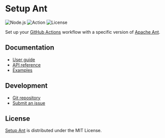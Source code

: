 # Setup Ant
![Node.js](https://badgen.net/badge/node/%3E%3D20.0.0/green) ![Action](https://badgen.net/badge/action/v4.2.0/blue) ![License](https://badgen.net/badge/license/MIT/blue)

Set up your [GitHub Actions](https://docs.github.com/en/actions) workflow with a specific version of [Apache Ant](https://ant.apache.org).

## Documentation
- [User guide](https://github.com/cedx/setup-ant/wiki)
- [API reference](https://cedx.github.io/setup-ant)
- [Examples](https://github.com/cedx/setup-ant/tree/main/example)

## Development
- [Git repository](https://github.com/cedx/setup-ant)
- [Submit an issue](https://github.com/cedx/setup-ant/issues)

## License
[Setup Ant](https://github.com/cedx/setup-ant) is distributed under the MIT License.
